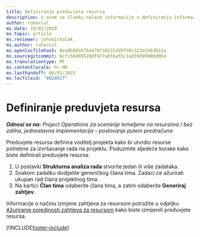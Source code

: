 ```yaml
---
title: Definiranje preduvjeta resursa
description: U ovom se članku nalaze informacije o definiranju informacija o zahtjevima resursa.
author: ruhercul
ms.date: 10/01/2020
ms.topic: article
ms.reviewer: johnmichalak
ms.author: ruhercul
ms.openlocfilehash: 0ea0b883b764478f381312d9fb9c323a1563b22a
ms.sourcegitcommit: 6cfc50d89528df977a8f6a55c1ad39d99800d9b4
ms.translationtype: MT
ms.contentlocale: hr-HR
ms.lasthandoff: 06/03/2022
ms.locfileid: "8924927"
---
```

# <a name="define-resource-requirements"></a>Definiranje preduvjeta resursa

_**Odnosi se na:** Project Operations za scenarije temeljene na resursima / bez zaliha, jednostavna implementacija – poslovanje putem predračuna_

Preduvjete resursa definira voditelj projekta kako bi utvrdio resurse potrebne za izvršavanje rada na projektu. Poduzmite sljedeće korake kako biste definirali preduvjete resursa.

1.  U postavki **Strukturna analiza rada** stvorite jedan ili više zadataka.
2.  Svakom zadatku dodijelite generičkog člana tima. Zadaci će ažurirati ukupan rad člana projektnog tima.
3.  Na kartici **Član tima** odaberite člana tima, a zatim odaberite **Generiraj zahtjev**.

Informacije o načinu izmjene zahtjeva za resursom potražite u odjeljku [Ažuriranje pojedinosti zahtjeva za resursom](define-resource-requirements.md) kako biste izmijenili preduvjete resursa.

[!INCLUDE[footer-include](../includes/footer-banner.md)]